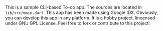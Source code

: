 This is a sample CLI-based To-do app. The sources are located in `lib/src/main.dart`. This app has been made using Google IDX. Obviously, you can develop this app in any platform. It is a hobby project, lincensed under GNU GPL License. Feel free to fork or contribute to this project!